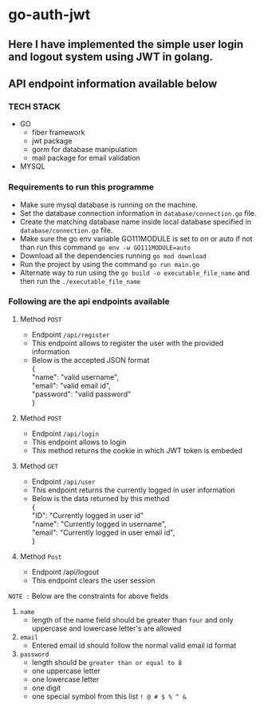 # go-auth-jwt
## Here I have implemented the simple user login and logout system using JWT in golang.
## API endpoint information available below

### TECH STACK
- GO
   * fiber framework
   * jwt package
   * gorm for database manipulation
   * mail package for email validation
- MYSQL

### Requirements to run this programme 
- Make sure mysql database is running on the machine.
- Set the database connection information in `database/connection.go` file.
- Create the matching database name inside local database specified in `database/connection.go` file.
- Make sure the go env variable GO111MODULE is set to on or auto if not than run this command `go env -w GO111MODULE=auto`
- Download all the dependencies running `go mod download`
- Run the project by using the command `go run main.go`
- Alternate way to run using the `go build -o executable_file_name` and then run the `./executable_file_name`

### Following are the api endpoints available
1. Method `POST`
   * Endpoint `/api/register`
   * This endpoint allows to register the user with the provided information
   * Below is the accepted JSON format \
{ \
  "name": "valid username", \
  "email": "valid email id", \
  "password": "valid password" \
}

2. Method `POST`
   * Endpoint `/api/login`
   * This endpoint allows to login
   * This method returns the cookie in which JWT token is embeded

3. Method `GET`
   * Endpoint `/api/user`
   * This endpoint returns the currently logged in user information
   * Below is the data returned by this method \
{ \
  "ID": "Currently logged in user id"\
  "name": "Currently logged in username", \
  "email": "Currently logged in user email id", \
}

4. Method `Post`
   * Endpoint /api/logout
   * This endpoint clears the user session

`NOTE :` Below are the constraints for above fields
1. `name`
   * length of the name field should be greater than `four` and only uppercase and lowercase letter's are allowed
2. `email`
   * Entered email id should follow the normal valid email id format
3. `password`
   * length should be `greater than or equal to 8`
   * one uppercase letter
   * one lowercase letter
   * one digit
   * one special symbol from this list `! @ # $ % ^ &`
